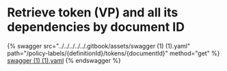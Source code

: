# Retrieve token (VP) and all its dependencies by document ID

{% swagger src="../../../../../.gitbook/assets/swagger (1) (1).yaml" path="/policy-labels/{definitionId}/tokens/{documentId}" method="get" %}
[swagger (1) (1).yaml](<../../../../../.gitbook/assets/swagger (1) (1).yaml>)
{% endswagger %}
